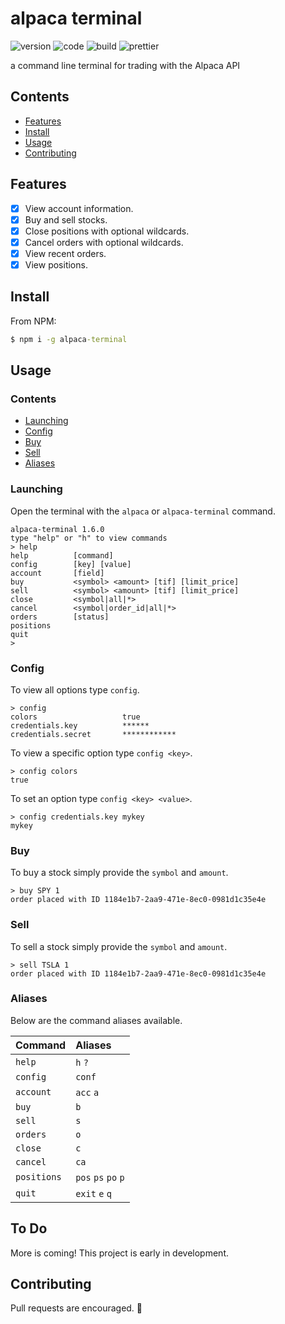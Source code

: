 # alpaca terminal

![version](https://img.shields.io/github/package-json/v/117/alpaca-terminal?color=196DFF&style=for-the-badge)
![code](https://img.shields.io/github/languages/code-size/117/alpaca-terminal?color=F1A42E&style=for-the-badge&label=size)
![build](https://img.shields.io/github/workflow/status/117/alpaca-terminal/test?style=for-the-badge)
![prettier](https://img.shields.io/static/v1?label=style&message=prettier&color=ff51bc&style=for-the-badge)

a command line terminal for trading with the Alpaca API

## Contents

- [Features](#features)
- [Install](#install)
- [Usage](#usage)
- [Contributing](#contributing)

## Features

- [x] View account information.
- [x] Buy and sell stocks.
- [x] Close positions with optional wildcards.
- [x] Cancel orders with optional wildcards.
- [x] View recent orders.
- [x] View positions.

## Install

From NPM:

```cmd
$ npm i -g alpaca-terminal
```

## Usage

### Contents

- [Launching](#launching)
- [Config](#config)
- [Buy](#buy)
- [Sell](#sell)
- [Aliases](#aliases)

### Launching

Open the terminal with the `alpaca` or `alpaca-terminal` command.

```terminal
alpaca-terminal 1.6.0
type "help" or "h" to view commands
> help
help          [command]
config        [key] [value]
account       [field]
buy           <symbol> <amount> [tif] [limit_price]
sell          <symbol> <amount> [tif] [limit_price]
close         <symbol|all|*>
cancel        <symbol|order_id|all|*>
orders        [status]
positions
quit
>
```

### Config

To view all options type `config`.

```terminal
> config
colors                   true
credentials.key          ******
credentials.secret       ************
```

To view a specific option type `config <key>`.

```terminal
> config colors
true
```

To set an option type `config <key> <value>`.

```terminal
> config credentials.key mykey
mykey
```

### Buy

To buy a stock simply provide the `symbol` and `amount`.

```terminal
> buy SPY 1
order placed with ID 1184e1b7-2aa9-471e-8ec0-0981d1c35e4e
```

### Sell

To sell a stock simply provide the `symbol` and `amount`.

```terminal
> sell TSLA 1
order placed with ID 1184e1b7-2aa9-471e-8ec0-0981d1c35e4e
```

### Aliases

Below are the command aliases available.

| Command     | Aliases             |
| :---------- | :------------------ |
| `help`      | `h` `?`             |
| `config`    | `conf`              |
| `account`   | `acc` `a`           |
| `buy`       | `b`                 |
| `sell`      | `s`                 |
| `orders`    | `o`                 |
| `close`     | `c`                 |
| `cancel`    | `ca`                |
| `positions` | `pos` `ps` `po` `p` |
| `quit`      | `exit` `e` `q`      |

## To Do

More is coming! This project is early in development.

## Contributing

Pull requests are encouraged. 🙂
